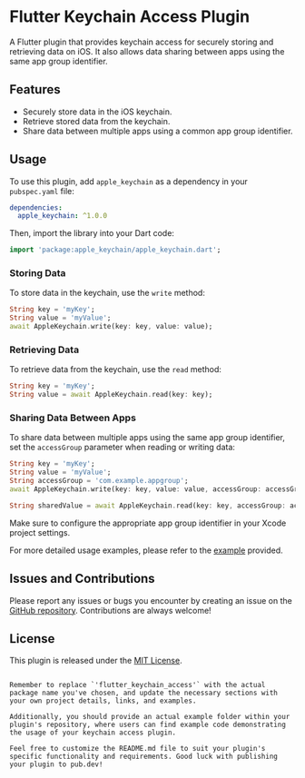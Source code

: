 # Flutter Keychain Access Plugin

A Flutter plugin that provides keychain access for securely storing and retrieving data on iOS. It also allows data sharing between apps using the same app group identifier.

## Features

- Securely store data in the iOS keychain.
- Retrieve stored data from the keychain.
- Share data between multiple apps using a common app group identifier.

## Usage

To use this plugin, add `apple_keychain` as a dependency in your `pubspec.yaml` file:

```yaml
dependencies:
  apple_keychain: ^1.0.0
```

Then, import the library into your Dart code:

```dart
import 'package:apple_keychain/apple_keychain.dart';
```

### Storing Data

To store data in the keychain, use the `write` method:

```dart
String key = 'myKey';
String value = 'myValue';
await AppleKeychain.write(key: key, value: value);
```

### Retrieving Data

To retrieve data from the keychain, use the `read` method:

```dart
String key = 'myKey';
String value = await AppleKeychain.read(key: key);
```

### Sharing Data Between Apps

To share data between multiple apps using the same app group identifier, set the `accessGroup` parameter when reading or writing data:

```dart
String key = 'myKey';
String value = 'myValue';
String accessGroup = 'com.example.appgroup';
await AppleKeychain.write(key: key, value: value, accessGroup: accessGroup);

String sharedValue = await AppleKeychain.read(key: key, accessGroup: accessGroup);
```

Make sure to configure the appropriate app group identifier in your Xcode project settings.

For more detailed usage examples, please refer to the [example](https://github.com/your-plugin-repo/example) provided.

## Issues and Contributions

Please report any issues or bugs you encounter by creating an issue on the [GitHub repository](https://github.com/your-plugin-repo/issues). Contributions are always welcome!

## License

This plugin is released under the [MIT License](https://opensource.org/licenses/MIT).
```

Remember to replace `'flutter_keychain_access'` with the actual package name you've chosen, and update the necessary sections with your own project details, links, and examples.

Additionally, you should provide an actual example folder within your plugin's repository, where users can find example code demonstrating the usage of your keychain access plugin.

Feel free to customize the README.md file to suit your plugin's specific functionality and requirements. Good luck with publishing your plugin to pub.dev!
